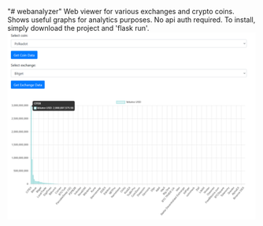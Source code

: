 "# webanalyzer" 
Web viewer for various exchanges and crypto coins. Shows useful graphs for analytics purposes. No api auth required.
To install, simply download the project and 'flask run'.
![alt text](demo.png)
